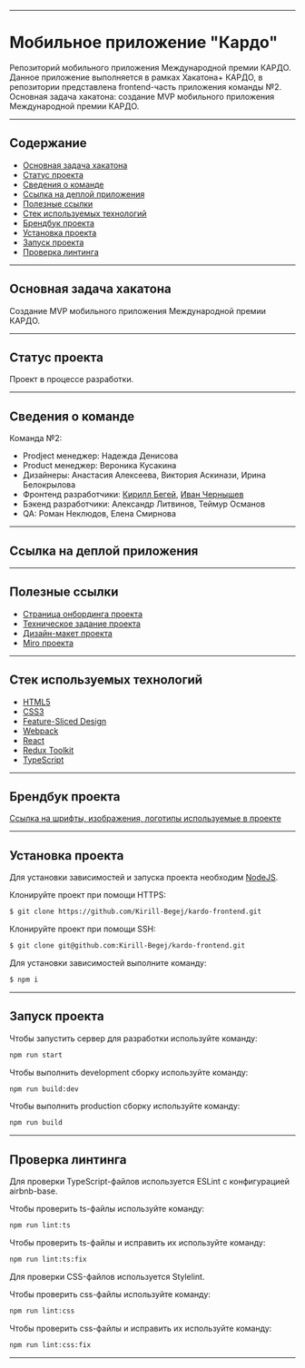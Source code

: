 ___
# Мобильное приложение "Кардо"
Репозиторий мобильного приложения Международной премии КАРДО. Данное приложение выполняется в рамках Хакатона+ КАРДО, в репозитории представлена frontend-часть приложения команды №2. Основная задача хакатона: создание MVP мобильного приложения Международной премии КАРДО.
___

## Содержание
- [Основная задача хакатона](#основная-задача-хакатона)
- [Статус проекта](#статус-проекта)
- [Сведения о команде](#сведения-о-команде)
- [Ссылка на деплой приложения](#ссылка-на-деплой-приложения)
- [Полезные ссылки](#полезные-ссылки)
- [Стек используемых технологий](#стек-используемых-технологий)
- [Брендбук проекта](#брендбук-проекта)
- [Установка проекта](#установка-проекта)
- [Запуск проекта](#запуск-проекта)
- [Проверка линтинга](#проверка-линтинга)
___

## Основная задача хакатона
Создание MVP мобильного приложения Международной премии КАРДО.
___

## Статус проекта
Проект в процессе разработки.
___

## Сведения о команде
Команда №2:
- Prodject менеджер: Надежда Денисова
- Product менеджер: Вероника Кусакина
- Дизайнеры: Анастасия Алексеева, Виктория Аскинази, Ирина Белокрылова
- Фронтенд разработчики: [Кирилл Бегей](https://github.com/kirill-Begej), [Иван Чернышев](https://github.com/VanyaGachist2)
- Бэкенд разработчики: Александр Литвинов, Теймур Османов
- QA: Роман Неклюдов, Елена Смирнова
___

## Ссылка на деплой приложения
___

## Полезные ссылки
- [Страница онбординга проекта](https://norikov.notion.site/568508697c74422d8077142bb7449791)
- [Техническое задание проекта](https://disk.yandex.ru/d/fikfo1dHbaYXIw)
- [Дизайн-макет проекта](https://www.figma.com/design/AE3HDcsJW1TVgCAPs41hGM/%D0%9A%D0%90%D0%A0%D0%94%D0%9E?node-id=0-1&t=4d9uFUM08EaUvUH8-0)
- [Miro проекта](https://miro.com/app/board/uXjVK1qJFAA=/)
___

## Стек используемых технологий
- [HTML5](https://dev.w3.org/html5/spec-LC/)
- [CSS3](https://www.w3.org/Style/CSS/)
- [Feature-Sliced Design](https://feature-sliced.design/ru/docs)
- [Webpack](https://webpack.js.org/)
- [React](https://react.dev/)
- [Redux Toolkit](https://redux-toolkit.js.org/)
- [TypeScript](https://www.typescriptlang.org/)
___

## Брендбук проекта
[Ссылка на шрифты, изображения, логотипы используемые в проекте](https://drive.google.com/drive/folders/1r16v19Z-oE0mTDHv948GKLwi9FjuP9l9?usp=drive_link)
___

## Установка проекта
Для установки зависимостей и запуска проекта необходим [NodeJS](https://nodejs.org/en).  

Клонируйте проект при помощи HTTPS:
```sh
$ git clone https://github.com/Kirill-Begej/kardo-frontend.git
```

Клонируйте проект при помощи SSH:
```sh
$ git clone git@github.com:Kirill-Begej/kardo-frontend.git
```

Для установки зависимостей выполните команду:
```sh
$ npm i
```
___

## Запуск проекта
Чтобы запустить сервер для разработки используйте команду:
```sh
npm run start
```

Чтобы выполнить development сборку используйте команду: 
```sh
npm run build:dev
```

Чтобы выполнить production сборку используйте команду: 
```sh
npm run build
```
___

## Проверка линтинга
Для проверки TypeScript-файлов используется ESLint с конфигурацией airbnb-base.

Чтобы проверить ts-файлы используйте команду:
```sh
npm run lint:ts
```

Чтобы проверить ts-файлы и исправить их используйте команду:
```sh
npm run lint:ts:fix
```

Для проверки CSS-файлов используется Stylelint.

Чтобы проверить css-файлы используйте команду:
```sh
npm run lint:css
```

Чтобы проверить css-файлы и исправить их используйте команду:
```sh
npm run lint:css:fix
```
___